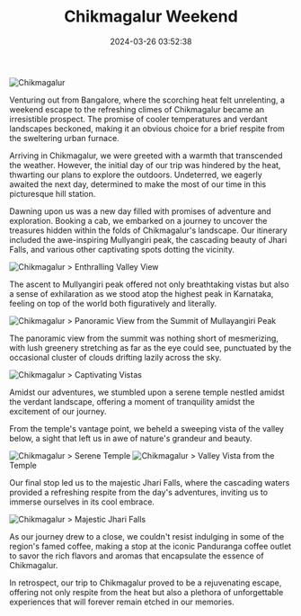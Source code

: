 ﻿---
layout: post
title:  "Chikmagalur Weekend"
date:   2024-03-26 03:52:38
categories: Travel
hidden: true
tags: [Travel, Backpacking, RoadTrip, Himalayas, Photoblog, WeekendDiaries]
image:
  background: witewall_3.png
---

<img src="https://i.imgur.com/kGrqu8O.jpg" alt="Chikmagalur">

Venturing out from Bangalore, where the scorching heat felt unrelenting, a weekend escape to the refreshing climes of Chikmagalur became an irresistible prospect. The promise of cooler temperatures and verdant landscapes beckoned, making it an obvious choice for a brief respite from the sweltering urban furnace.

Arriving in Chikmagalur, we were greeted with a warmth that transcended the weather. However, the initial day of our trip was hindered by the heat, thwarting our plans to explore the outdoors. Undeterred, we eagerly awaited the next day, determined to make the most of our time in this picturesque hill station.

Dawning upon us was a new day filled with promises of adventure and exploration. Booking a cab, we embarked on a journey to uncover the treasures hidden within the folds of Chikmagalur's landscape. Our itinerary included the awe-inspiring Mullyangiri peak, the cascading beauty of Jhari Falls, and various other captivating spots dotting the vicinity.

<img src="https://i.imgur.com/kb8s8WC.jpg" alt="Chikmagalur">
> Enthralling Valley View

The ascent to Mullyangiri peak offered not only breathtaking vistas but also a sense of exhilaration as we stood atop the highest peak in Karnataka, feeling on top of the world both figuratively and literally.

<img src="https://i.imgur.com/o9H6eKv.jpg" alt="Chikmagalur">
> Panoramic View from the Summit of Mullayangiri Peak

The panoramic view from the summit was nothing short of mesmerizing, with lush greenery stretching as far as the eye could see, punctuated by the occasional cluster of clouds drifting lazily across the sky.

<img src="https://i.imgur.com/ofpBYR5.jpg" alt="Chikmagalur">
> Captivating Vistas

Amidst our adventures, we stumbled upon a serene temple nestled amidst the verdant landscape, offering a moment of tranquility amidst the excitement of our journey.

From the temple's vantage point, we beheld a sweeping vista of the valley below, a sight that left us in awe of nature's grandeur and beauty.

<img src="https://i.imgur.com/0zcIfvr.jpg" alt="Chikmagalur">
> Serene Temple

<img src="https://i.imgur.com/wUGQsRX.jpg" alt="Chikmagalur">
> Valley Vista from the Temple

Our final stop led us to the majestic Jhari Falls, where the cascading waters provided a refreshing respite from the day's adventures, inviting us to immerse ourselves in its cool embrace.

<img src="https://i.imgur.com/ww6fTw0.jpg" alt="Chikmagalur">
> Majestic Jhari Falls

As our journey drew to a close, we couldn't resist indulging in some of the region's famed coffee, making a stop at the iconic Panduranga coffee outlet to savor the rich flavors and aromas that encapsulate the essence of Chikmagalur.

In retrospect, our trip to Chikmagalur proved to be a rejuvenating escape, offering not only respite from the heat but also a plethora of unforgettable experiences that will forever remain etched in our memories.